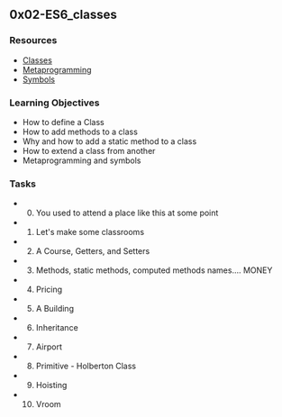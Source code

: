 ## 0x02-ES6_classes

### Resources
- [Classes](https://developer.mozilla.org/en-US/docs/Web/JavaScript/Reference/Classes)
- [Metaprogramming](https://www.keithcirkel.co.uk/metaprogramming-in-es6-symbols/)
- [Symbols](https://developer.mozilla.org/en-US/docs/Web/JavaScript/Reference/Global_Objects/Symbol)

### Learning Objectives
- How to define a Class
- How to add methods to a class
- Why and how to add a static method to a class
- How to extend a class from another
- Metaprogramming and symbols

### Tasks
- 0. You used to attend a place like this at some point
- 1. Let's make some classrooms
- 2. A Course, Getters, and Setters
- 3. Methods, static methods, computed methods names.... MONEY
- 4. Pricing
- 5. A Building
- 6. Inheritance
- 7. Airport
- 8. Primitive - Holberton Class
- 9. Hoisting
- 10. Vroom
